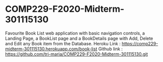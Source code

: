# COMP229-F2020-Midterm-301115130
Favourite Book List web application  with basic navigation controls, a Landing Page, a BookList page and a BookDetails page  with  Add, Delete and Edit any Book item from the Database. 
Heroku Link :  https://comp229-midterm-301115130.herokuapp.com/book-list
Github link : https://github.com/tri-maria/COMP229-F2020-Midterm-301115130.git
